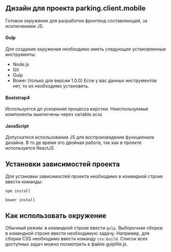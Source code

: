 ## Дизайн для проекта parking.client.mobile
Готовое окружение для разработки фронтенд составляющей, за исключением JS.


#### Gulp
Для создания окружения необходимо иметь следующие установленные инструменты:
-	Node.js
-	Git
-	Gulp
-	Bower (только для версии 1.0.0)
Если у вас данных инструментов нет, то их необходимо установить.


#### Bootstrap4
Используется дл ускорения процесса верстки. Неиспользуемые компоненты выключены через variable.scss

#### JavaScript
Допускатеся использование JS для воспроизведения функцилнала дизайна. В то де время это двойная работа, так как в проекте используется ReactJS


## Установки зависимостей проекта
Для установки зависимостей проекта необходимо в командной строке ввести команды:

`npm install`

`bower install`

## Как использовать окружение
Обычный режим: в командной строке ввести `gulp`.
Выборочная сборка: в командной строке ввести необходимую задачу. Например, для сборки CSS необходимо ввести команду `css:build`. Список всех доступных задач можно посмотреть в файле gulpfile.js.
